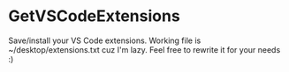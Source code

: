 # GetVSCodeExtensions

Save/install your VS Code extensions. Working file is ~/desktop/extensions.txt cuz I'm lazy. Feel free to rewrite it for your needs :)

